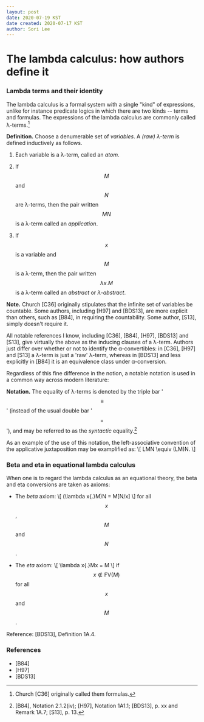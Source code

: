 ```yaml
---
layout: post
date: 2020-07-19 KST
date created: 2020-07-17 KST
author: Sori Lee
---
```


# The lambda calculus: how authors define it

<!--
### A note on its origin: Church 1932 vs Church 1936

A lambda-calculus formalism makes its first appearance in Church [C32].
......
-->

### Lambda terms and their identity

The lambda calculus is a formal system with a single "kind" of expressions, unlike for instance predicate logics in which there are two kinds -- terms and formulas. The expressions of the lambda calculus are commonly called λ-terms.[^1]

[^1]: Church [C36] originally called them formulas.

**Definition.** Choose a denumerable set of *variables*. A *(raw) λ-term* is defined inductively as follows.

   1. Each variable is a λ-term, called an *atom*.

   2. If $$M$$ and $$N$$ are λ-terms, then the pair written $$MN$$ is a λ-term called an *application*.

   3. If $$x$$ is a variable and $$M$$ is a λ-term, then the pair written $$\lambda x{.}M$$ is a λ-term called an *abstract* or *λ-abstract*.

**Note.** Church [C36] originally stipulates that the infinite set of variables be countable. Some authors, including [H97] and [BDS13], are more explicit than others, such as [B84], in requiring the countability. Some author, [S13], simply doesn't require it.

All notable references I know, including [C36], [B84], [H97], [BDS13] and [S13], give virtually the above as the inducing clauses of a λ-term. Authors just differ over whether or not to identify the α-convertibles: in [C36], [H97] and [S13] a λ-term is just a 'raw' λ-term, whereas in [BDS13] and less explicitly in [B84] it is an equivalence class under α-conversion.

Regardless of this fine difference in the notion, a notable notation is used in a common way across modern literature:

**Notation.** The equality of λ-terms is denoted by the triple bar '$$\equiv$$' (instead of the usual double bar '$$=$$'), and may be referred to as the *syntactic* equality.[^2]

[^2]: [B84], Notation 2.1.2(iv); [H97], Notation 1A1.1; [BDS13], p. xx and Remark 1A.7; [S13], p. 13.

As an example of the use of this notation, the left-associative convention of the applicative juxtaposition may be examplified as:
\\[
LMN \equiv (LM)N.
\\]

### Beta and eta in equational lambda calculus

When one is to regard the lambda calculus as an equational theory, the beta and eta conversions are taken as axioms:

- The *beta* axiom:
  \\[
  (\lambda x{.}M)N = M[N/x]
  \\]
  for all $$x$$, $$M$$ and $$N$$.
 
- The *eta* axiom:
  \\[
  \lambda x{.}Mx = M
  \\]
  if $$x \notin \textrm{FV}(M)$$ for all $$x$$ and $$M$$.

Reference: [BDS13], Definition 1A.4.

### References

- [B84]
- [H97]
- [BDS13]
